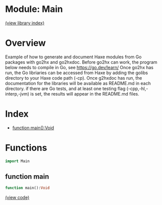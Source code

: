# Module: Main


[(view library index)](./golibs.md)


# Overview


Example of how to generate and document Haxe modules from Go packages with go2hx and go2hxdoc. Before go2hx can work, the program below needs to compile in Go, see https://go.dev/learn/ Once go2hx has run, the Go libriaries can be accessed from Haxe by adding the golibs directory to your Haxe code path \(\-cp\). Once g2hxdoc has run, the documentation for the libraries will be available as README.md in each directory. if there are Go tests, and at least one testing flag \(\-cpp,\-hl,\-interp,\-jvm\) is set, the results will appear in the README.md files. 


# Index


- [function main\(\):Void](<#function-main>)

# Functions


```haxe
import Main
```


## function main


```haxe
function main():Void
```


 


[\(view code\)](<./Main.hx#L22>)


